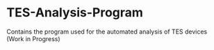# TES-Analysis-Program
Contains the program used for the automated analysis of TES devices (Work in Progress)
